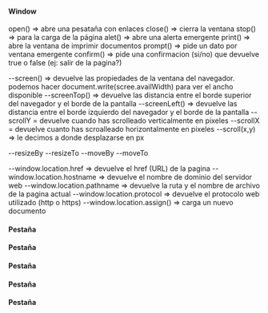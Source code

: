 #### Window

open() => abre una pesataña con enlaces
close() => cierra la ventana
stop() => para la carga de la página
alet() => abre una alerta emergente
print() => abre la ventana de imprimir documentos
prompt() => pide un dato por ventana emergente
confirm() => pide una confirmacion (si/no) que devuelve true o false (ej: salir de la pagina?)

--screen() => devuelve las propiedades de la ventana del navegador. podemos hacer document.write(scree.availWidth) para ver el ancho disponible
--screenTop() => devuelve las distancia entre el borde superior del navegador y el borde de la pantalla
--screenLeft() => devuelve las distancia entre el borde izquierdo del navegador y el borde de la pantalla
--scrollY = devuelve cuando has scrolleado verticalmente en pixeles
--scrollX = devuelve cuanto has scroalleado horizontalmente en pixeles
--scroll(x,y) => le decimos a donde desplazarse en px

--resizeBy
--resizeTo
--moveBy
--moveTo

--window.location.href => devuelve el href (URL) de la pagina
--window.location.hostname => devuelve el nombre de dominio del servidor web
--window.location.pathname => devuelve la ruta y el nombre de archivo de la pagina actual
--window.location.protocol => devuelve el protocolo web utilizado (http o https)
--window.location.assign() => carga un nuevo documento

#### Pestaña

#### Pestaña

#### Pestaña

#### Pestaña

#### Pestaña
